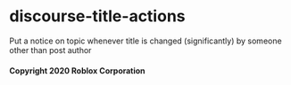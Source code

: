 # discourse-title-actions
Put a notice on topic whenever title is changed (significantly) by someone other than post author

#### Copyright 2020 Roblox Corporation
